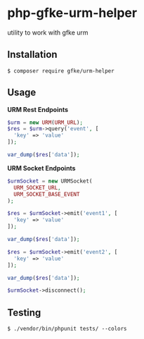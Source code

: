 # php-gfke-urm-helper

utility to work with gfke urm

## Installation

```
$ composer require gfke/urm-helper
```

## Usage

**URM Rest Endpoints**

```PHP
$urm = new URM(URM_URL);
$res = $urm->query('event', [
  'key' => 'value'
]);

var_dump($res['data']);
```

**URM Socket Endpoints**

```PHP
$urmSocket = new URMSocket(
  URM_SOCKET_URL,
  URM_SOCKET_BASE_EVENT
);

$res = $urmSocket->emit('event1', [
  'key' => 'value'
]);

var_dump($res['data']);

$res = $urmSocket->emit('event2', [
  'key' => 'value'
]);

var_dump($res['data']);

$urmSocket->disconnect();
```

## Testing

```
$ ./vendor/bin/phpunit tests/ --colors
```
